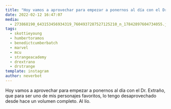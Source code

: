 ```yaml
---
title: "Hoy vamos a aprovechar para empezar a ponernos al día con el Dr. Extraño, que para ser uno de mis personajes favoritos, lo tengo desaprovechado desde hace un volumen completo. Al lío"
date: 2022-02-12 16:47:07
media: 
  - 273868190_643153456934319_7604937287527125210_n_17842897604734055.jpg
tags: 
  - skottieyoung
  - humbertoramos
  - benedictcumberbatch
  - marvel
  - mcu
  - strangeacademy
  - drextrano
  - drstrange
template: instagram
author: neverbot
---
```


Hoy vamos a aprovechar para empezar a ponernos al día con el Dr. Extraño, que para ser uno de mis personajes favoritos, lo tengo desaprovechado desde hace un volumen completo. Al lío.
